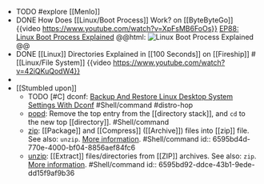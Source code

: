 - TODO #explore [[Menlo]]
- DONE How Does [[Linux/Boot Process]] Work? on [[ByteByteGo]]
  {{video https://www.youtube.com/watch?v=XpFsMB6FoOs}}
  [EP88: Linux Boot Process Explained](https://blog.bytebytego.com/p/ep88-linux-boot-process-explained)
  @@html: <img src="https://substack-post-media.s3.amazonaws.com/public/images/01911933-5a25-4dba-a57c-d9bd65680d84_1280x1664.gif" alt="Linux Boot Process Explained" class="vertical-image invert" />@@
- DONE [[Linux]] Directories Explained in [[100 Seconds]] on [[Fireship]]
  #[[Linux/File System]]
  {{video https://www.youtube.com/watch?v=42iQKuQodW4}}
-
- [[Stumbled upon]]
	- TODO [#C] dconf: [Backup And Restore Linux Desktop System Settings With Dconf](https://ostechnix.com/backup-and-restore-linux-desktop-system-settings-with-dconf/) #Shell/command #distro-hop
	- [popd](https://www.gnu.org/software/bash/manual/html_node/Directory-Stack-Builtins.html#index-popd): Remove the top entry from the [[directory stack]], and `cd` to the new top [[directory]]. #Shell/command
	- [zip](https://command-not-found.com/zip): [[Package]] and [[Compress]] ([[Archive]]) files into [[zip]] file. See also: `unzip`. [More information](https://manned.org/zip). #Shell/command
	  id:: 6595bd4d-770e-4000-bf04-8856aef84fc6
	- [unzip](https://command-not-found.com/unzip): [[Extract]] files/directories from [[ZIP]] archives. See also:  `zip`. [More information](https://manned.org/unzip). #Shell/command
	  id:: 6595bd92-ddce-43b1-9ede-dd15f9af9b36